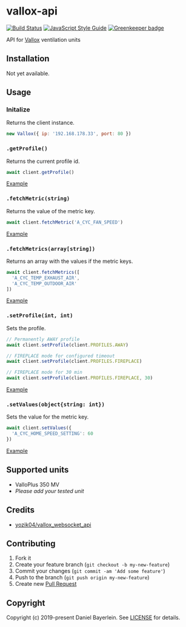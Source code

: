 # vallox-api

[![Build Status](https://travis-ci.org/danielbayerlein/vallox-api.svg?branch=master)](https://travis-ci.org/danielbayerlein/vallox-api)
[![JavaScript Style Guide](https://img.shields.io/badge/code_style-standard-brightgreen.svg)](https://standardjs.com)
[![Greenkeeper badge](https://badges.greenkeeper.io/danielbayerlein/vallox-api.svg)](https://greenkeeper.io/)

API for [Vallox](https://www.vallox.com) ventilation units

## Installation

Not yet available.

## Usage

### Initalize

Returns the client instance.

```javascript
new Vallox({ ip: '192.168.178.33', port: 80 })
```

### `.getProfile()`

Returns the current profile id.

```javascript
await client.getProfile()
```

[Example](./examples/getProfile.js)

### `.fetchMetric(string)`

Returns the value of the metric key.

```javascript
await client.fetchMetric('A_CYC_FAN_SPEED')
```

[Example](./examples/fetchMetric.js)

### `.fetchMetrics(array[string])`

Returns an array with the values if the metric keys.

```javascript
await client.fetchMetrics([
  'A_CYC_TEMP_EXHAUST_AIR',
  'A_CYC_TEMP_OUTDOOR_AIR'
])
```

[Example](./examples/fetchMetrics.js)

### `.setProfile(int, int)`

Sets the profile.

```javascript
// Permanently AWAY profile
await client.setProfile(client.PROFILES.AWAY)

// FIREPLACE mode for configured timeout
await client.setProfile(client.PROFILES.FIREPLACE)

// FIREPLACE mode for 30 min
await client.setProfile(client.PROFILES.FIREPLACE, 30)
```

[Example](./examples/setProfile.js)

### `.setValues(object{string: int})`

Sets the value for the metric key.

```javascript
await client.setValues({
  'A_CYC_HOME_SPEED_SETTING': 60
})
```

[Example](./examples/setValues.js)

## Supported units

* ValloPlus 350 MV
* _Please add your tested unit_

## Credits

* [yozik04/vallox_websocket_api](https://github.com/yozik04/vallox_websocket_api)

## Contributing

1. Fork it
2. Create your feature branch (`git checkout -b my-new-feature`)
3. Commit your changes (`git commit -am 'Add some feature'`)
4. Push to the branch (`git push origin my-new-feature`)
5. Create new [Pull Request](../../pull/new/master)

## Copyright

Copyright (c) 2019-present Daniel Bayerlein. See [LICENSE](./LICENSE.md) for details.